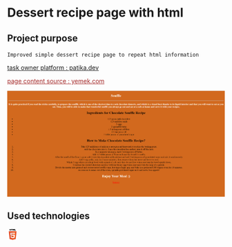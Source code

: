 # Dessert recipe page with html

## Project purpose
```
Improved simple dessert recipe page to repeat html information
```
<a href="https://www.patika.dev/">task owner platform : patika.dev</a>

<a style="color: brown;" href="https://yemek.com/tarif/cikolatali-sufle/">page content source : yemek.com</a>

<img src=./image/readmeshot.png >

## Used technologies

<img align="left" src="https://raw.githubusercontent.com/github/explore/80688e429a7d4ef2fca1e82350fe8e3517d3494d/topics/html/html.png" width="25" height="25" />
